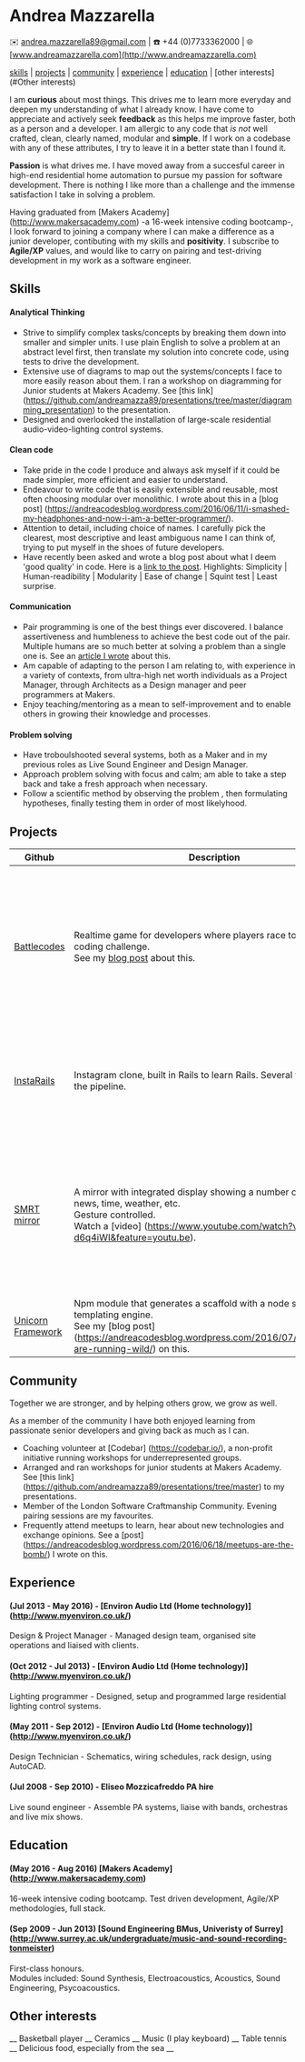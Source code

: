 # Andrea Mazzarella
:envelope: <andrea.mazzarella89@gmail.com> | :phone: +44 (0)7733362000 | :globe_with_meridians: [www.andreamazzarella.com](http://www.andreamazzarella.com)

[skills](#skills) | [projects](#projects) | [community](#community) | [experience](#experience) | [education](#education) | [other interests](#Other interests)

I am **curious** about most things. This drives me to learn more everyday and deepen my understanding of what I already know. I have come to appreciate and actively seek **feedback** as this helps me improve faster, both as a person and a developer. I am allergic to any code that _is not_ well crafted, clean, clearly named, modular and **simple**. If I work on a codebase with any of these attributes, I try to leave it in a better state than I found it.

**Passion** is what drives me. I have moved away from a succesful career in high-end residential home automation to pursue my passion for software development. There is nothing I like more than a challenge and the immense satisfaction I take in solving a problem.

Having graduated from [Makers Academy] (http://www.makersacademy.com) -a 16-week intensive coding bootcamp-, I look forward to joining a company where I can make a difference as a junior developer, contibuting with my skills and **positivity**. I subscribe to **Agile/XP** values, and would like to carry on pairing and test-driving development in my work as a software engineer.

## Skills

#### Analytical Thinking

  * Strive to simplify complex tasks/concepts by breaking them down into smaller and simpler units. I use plain English to solve a problem at an abstract level first, then translate my solution into concrete code, using tests to drive the development.
  * Extensive use of diagrams to map out the systems/concepts I face to more easily reason about them. I ran a workshop on diagramming for Junior students at Makers Academy. See [this link] (https://github.com/andreamazza89/presentations/tree/master/diagramming_presentation) to the presentation.
  * Designed and overlooked the installation of large-scale residential audio-video-lighting control systems. 

#### Clean code

 * Take pride in the code I produce and always ask myself if it could be made simpler, more efficient and easier to understand.
 * Endeavour to write code that is easily extensible and reusable, most often choosing modular over monolithic. I wrote about this in a [blog post] (https://andreacodesblog.wordpress.com/2016/06/11/i-smashed-my-headphones-and-now-i-am-a-better-programmer/).  
 * Attention to detail, including choice of names. I carefully pick the clearest, most descriptive and least ambiguous name I can think of, trying to put myself in the shoes of future developers. 
 * Have recently been asked and wrote a blog post about what I deem 'good quality' in code. Here is a [link to the post](https://andreacodesblog.wordpress.com/2016/08/08/what-is-good-quality-code/). Highlights: Simplicity | Human-readibility | Modularity | Ease of change | Squint test | Least surprise.

#### Communication

  * Pair programming is one of the best things ever discovered. I balance assertiveness and humbleness to achieve the best code out of the pair. Multiple humans are so much better at solving a problem than a single one is. See an [article I wrote](https://andreacodesblog.wordpress.com/2016/06/04/good-programming-good-people/) about this.
  * Am capable of adapting to the person I am relating to, with experience in a variety of contexts, from ultra-high net worth individuals as a Project Manager, through Architects as a Design manager and peer programmers at Makers.
  * Enjoy teaching/mentoring as a mean to self-improvement and to enable others in growing their knowledge and processes.  
  

#### Problem solving

  * Have troboulshooted several systems, both as a Maker and in my previous roles as Live Sound Engineer and Design Manager.
  * Approach problem solving with focus and calm; am able to take a step back and take a fresh approach when necessary.
  * Follow a scientific method by observing the problem , then formulating hypotheses, finally testing them in order of most likelyhood. 

## Projects

|Github|Description|Highlights|Technologies|
|---|---|---|---|
|[Battlecodes](https://github.com/gtormiston/battlecodes)|Realtime game for developers where players race to solve a coding challenge. <br> See my [blog post](https://andreacodesblog.wordpress.com/2016/07/23/battlecodes/) about this.|- Developed our own frontend testing framework <br> - Used websockets to create realtime client interaction and concurrent sessions (rooms)|Node.Js, Express, Sass, Socket.io, Mocha, Chai, Sinon, Zombie|
|[InstaRails](https://github.com/andreamazza89/instagram-challenge)|Instagram clone, built in Rails to learn Rails. Several features in the pipeline.| -  Reduced test times using FactoryGirl <br> - Used Activerecords associations to slim down view code |Ruby, Rails, Paperclip, Devise, ActiveRecord, PostgreSQL, Rspec, FactoryGirl, Capybara|
|[SMRT mirror](https://github.com/vannio/smrt-mirror)|A mirror with integrated display showing a number of widgets: news, time, weather, etc. <br> Gesture controlled. <br> Watch a [video] (https://www.youtube.com/watch?v=OYk-d6q4iWI&feature=youtu.be).|- Used templating to dynamically render views based on user configuration. <br> - Asynchronous api interactions <br> - Direct user interaction with hand gesetures |Node.js, Express, Sass, jQuery, Browsersync, Leap Motion, Nunjucks, Mocha, Chai, Sinon WebDriverIO|
|[Unicorn Framework](https://github.com/vannio/unicorn-framework)|Npm module that generates a scaffold with a node server and templating engine. <br> See my [blog post] (https://andreacodesblog.wordpress.com/2016/07/09/unicorns-are-running-wild/) on this.| - Devised and implemented our own templating engine|Node.js, Mocha, Chai, Zombie|

## Community

Together we are stronger, and by helping others grow, we grow as well.

As a member of the community I have both enjoyed learning from passionate senior developers and giving back as much as I can.

* Coaching volunteer at [Codebar] (https://codebar.io/), a non-profit initiative running workshops for underrepresented groups. 
* Arranged and ran workshops for junior students at Makers Academy. See [this link] (https://github.com/andreamazza89/presentations/tree/master) to my presentations.  
* Member of the London Software Craftmanship Community. Evening pairing sessions are my favourites.
* Frequently attend meetups to learn, hear about new technologies and exchange opinions. See a [post] (https://andreacodesblog.wordpress.com/2016/06/18/meetups-are-the-bomb/) I wrote on this.

## Experience

#### (Jul 2013 - May 2016) - [Environ Audio Ltd (Home technology)] (http://www.myenviron.co.uk/)
Design & Project Manager - Managed design team, organised site operations and liaised with clients.

#### (Oct 2012 - Jul 2013) - [Environ Audio Ltd (Home technology)] (http://www.myenviron.co.uk/)
Lighting programmer - Designed, setup and programmed large residential lighting control systems.

#### (May 2011 - Sep 2012) - [Environ Audio Ltd (Home technology)] (http://www.myenviron.co.uk/)
Design Technician - Schematics, wiring schedules, rack design, using AutoCAD.

#### (Jul 2008 - Sep 2010) - Eliseo Mozzicafreddo PA hire
Live sound engineer - Assemble PA systems, liaise with bands, orchestras and live mix shows.

## Education

#### (May 2016 - Aug 2016) [Makers Academy] (http://www.makersacademy.com)
16-week intensive coding bootcamp. Test driven development, Agile/XP methodologies, full stack. 

#### (Sep 2009 - Jun 2013) [Sound Engineering BMus, Univeristy of Surrey] (http://www.surrey.ac.uk/undergraduate/music-and-sound-recording-tonmeister)
First-class honours. <br> Modules included: Sound Synthesis, Electroacoustics, Acoustics, Sound Engineering, Psycoacoustics.

## Other interests

__ Basketball player __ Ceramics __ Music (I play keyboard) __ Table tennis __ Delicious food, especially from the sea __
